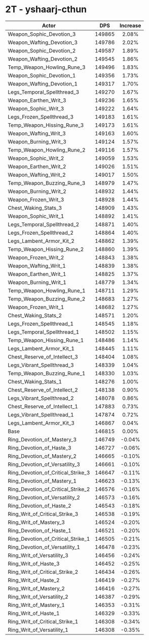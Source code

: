 # 2T - yshaarj-cthun
| Actor | DPS | Increase |
|---|:---:|:---:|
|Weapon_Sophic_Devotion_3|149865|2.08%|
|Weapon_Wafting_Devotion_3|149786|2.02%|
|Weapon_Sophic_Devotion_2|149587|1.89%|
|Weapon_Wafting_Devotion_2|149545|1.86%|
|Temp_Weapon_Howling_Rune_3|149496|1.83%|
|Weapon_Sophic_Devotion_1|149356|1.73%|
|Weapon_Wafting_Devotion_1|149317|1.70%|
|Legs_Temporal_Spellthread_3|149270|1.67%|
|Weapon_Earthen_Writ_3|149236|1.65%|
|Weapon_Sophic_Writ_3|149222|1.64%|
|Legs_Frozen_Spellthread_3|149183|1.61%|
|Temp_Weapon_Hissing_Rune_3|149173|1.61%|
|Weapon_Wafting_Writ_3|149163|1.60%|
|Weapon_Burning_Writ_3|149124|1.57%|
|Temp_Weapon_Howling_Rune_2|149116|1.57%|
|Weapon_Sophic_Writ_2|149059|1.53%|
|Weapon_Earthen_Writ_2|149026|1.51%|
|Weapon_Wafting_Writ_2|149017|1.50%|
|Temp_Weapon_Buzzing_Rune_3|148979|1.47%|
|Weapon_Burning_Writ_2|148932|1.44%|
|Weapon_Frozen_Writ_3|148928|1.44%|
|Chest_Waking_Stats_3|148909|1.43%|
|Weapon_Sophic_Writ_1|148892|1.41%|
|Legs_Temporal_Spellthread_2|148871|1.40%|
|Legs_Frozen_Spellthread_2|148864|1.40%|
|Legs_Lambent_Armor_Kit_2|148862|1.39%|
|Temp_Weapon_Hissing_Rune_2|148860|1.39%|
|Weapon_Frozen_Writ_2|148843|1.38%|
|Weapon_Wafting_Writ_1|148839|1.38%|
|Weapon_Earthen_Writ_1|148825|1.37%|
|Weapon_Burning_Writ_1|148779|1.34%|
|Temp_Weapon_Howling_Rune_1|148711|1.29%|
|Temp_Weapon_Buzzing_Rune_2|148683|1.27%|
|Weapon_Frozen_Writ_1|148682|1.27%|
|Chest_Waking_Stats_2|148571|1.20%|
|Legs_Frozen_Spellthread_1|148545|1.18%|
|Legs_Temporal_Spellthread_1|148502|1.15%|
|Temp_Weapon_Hissing_Rune_1|148486|1.14%|
|Legs_Lambent_Armor_Kit_1|148445|1.11%|
|Chest_Reserve_of_Intellect_3|148404|1.08%|
|Legs_Vibrant_Spellthread_3|148339|1.04%|
|Temp_Weapon_Buzzing_Rune_1|148330|1.03%|
|Chest_Waking_Stats_1|148276|1.00%|
|Chest_Reserve_of_Intellect_2|148138|0.90%|
|Legs_Vibrant_Spellthread_2|148078|0.86%|
|Chest_Reserve_of_Intellect_1|147883|0.73%|
|Legs_Vibrant_Spellthread_1|147874|0.72%|
|Legs_Lambent_Armor_Kit_3|146867|0.04%|
|Base|146815|0.00%|
|Ring_Devotion_of_Mastery_3|146749|-0.04%|
|Ring_Devotion_of_Haste_3|146727|-0.06%|
|Ring_Devotion_of_Mastery_2|146665|-0.10%|
|Ring_Devotion_of_Versatility_3|146661|-0.10%|
|Ring_Devotion_of_Critical_Strike_3|146647|-0.11%|
|Ring_Devotion_of_Mastery_1|146623|-0.13%|
|Ring_Devotion_of_Critical_Strike_2|146576|-0.16%|
|Ring_Devotion_of_Versatility_2|146573|-0.16%|
|Ring_Devotion_of_Haste_2|146543|-0.18%|
|Ring_Writ_of_Critical_Strike_3|146538|-0.19%|
|Ring_Writ_of_Mastery_3|146524|-0.20%|
|Ring_Devotion_of_Haste_1|146521|-0.20%|
|Ring_Devotion_of_Critical_Strike_1|146505|-0.21%|
|Ring_Devotion_of_Versatility_1|146478|-0.23%|
|Ring_Writ_of_Versatility_3|146456|-0.24%|
|Ring_Writ_of_Haste_3|146452|-0.25%|
|Ring_Writ_of_Critical_Strike_2|146434|-0.26%|
|Ring_Writ_of_Haste_2|146419|-0.27%|
|Ring_Writ_of_Mastery_2|146416|-0.27%|
|Ring_Writ_of_Versatility_2|146387|-0.29%|
|Ring_Writ_of_Mastery_1|146353|-0.31%|
|Ring_Writ_of_Haste_1|146329|-0.33%|
|Ring_Writ_of_Critical_Strike_1|146308|-0.34%|
|Ring_Writ_of_Versatility_1|146308|-0.35%|
